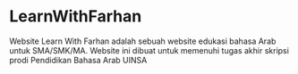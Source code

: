 # LearnWithFarhan
Website Learn With Farhan adalah sebuah website edukasi bahasa Arab untuk SMA/SMK/MA. Website ini dibuat untuk memenuhi tugas akhir skripsi prodi Pendidikan Bahasa Arab UINSA

